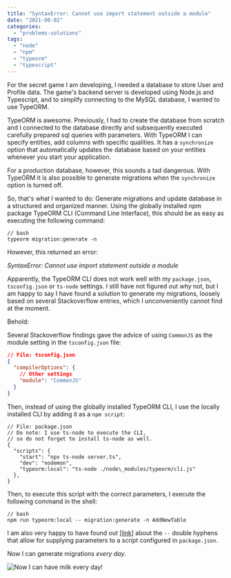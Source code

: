 ```yaml
---
title: "SyntaxError: Cannot use import statement outside a module"
date: "2021-08-02"
categories: 
  - "problems-solutions"
tags: 
  - "node"
  - "npm"
  - "typeorm"
  - "typescript"
---
```


For the secret game I am developing, I needed a database to store User and Profile data. The game's backend server is developed using Node.js and Typescript, and to simplify connecting to the MySQL database, I wanted to use TypeORM.

TypeORM is awesome. Previously, I had to create the database from scratch and I connected to the database directly and subsequently executed carefully prepared sql queries with parameters. With TypeORM I can specify entities, add columns with specific qualities. It has a `synchronize` option that automatically updates the database based on your entities whenever you start your application.

For a production database, however, this sounds a tad dangerous. With TypeORM it is also possible to generate migrations when the `synchronize` option is turned off.

So, that's what I wanted to do: Generate migrations and update database in a structured and organized manner. Using the globally installed npm package TypeORM CLI (Command Line Interface), this should be as easy as executing the following command:

```generic
// bash
typeorm migration:generate -n
```

However, this returned an error:

_SyntaxError: Cannot use import statement outside a module_

Apparently, the TypeORM CLI does not work well with my `package.json`, `tsconfig.json` or `ts-node` settings. I still have not figured out _why_ not, but I am happy to say I have found a solution to generate my migrations, loosely based on several Stackoverflow entries, which I unconveniently cannot find at the moment.

Behold:

Several Stackoverflow findings gave the advice of using `CommonJS` as the module setting in the `tsconfig.json` file:

```json
// File: tsconfig.json
{
  "compilerOptions": {
    // Other settings
    "module": "CommonJS"
  }
}
```

Then, instead of using the globally installed TypeORM CLI, I use the locally installed CLI by adding it as a `npm script`:

```generic
// File: package.json
// Do note: I use ts-node to execute the CLI,
// so do not forget to install ts-node as well.
{
  "scripts": {
    "start": "npx ts-node server.ts",
    "dev": "nodemon",
    "typeorm:local": "ts-node ./node\_modules/typeorm/cli.js"
  },
}
```

Then, to execute this script with the correct parameters, I execute the following command in the shell:

```generic
// bash
npm run typeorm:local -- migration:generate -n AddNewTable
```

I am also very happy to have found out [\[link\]](https://stackoverflow.com/a/14404223/4496102) about the `--` double hyphens that allow for supplying parameters to a script configured in `package.json`.

Now I can generate migrations _every day_.

![Now I can have milk every day!](https://media1.tenor.com/images/cc6f2e0211d93a0e9c4241c13e5ff346/tenor.gif?itemid=4980396)
